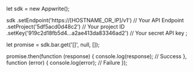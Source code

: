 let sdk = new Appwrite();

sdk
    .setEndpoint('https://[HOSTNAME_OR_IP]/v1') // Your API Endpoint
    .setProject('5df5acd0d48c2') // Your project ID
    .setKey('919c2d18fb5d4...a2ae413da83346ad2') // Your secret API key
;

let promise = sdk.bar.get('[]', null, []);

promise.then(function (response) {
    console.log(response); // Success
}, function (error) {
    console.log(error); // Failure
});